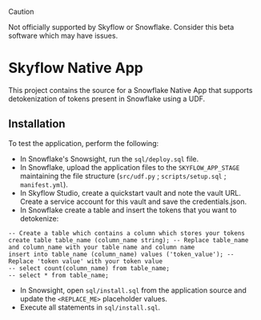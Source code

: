 > [!CAUTION]
> Not officially supported by Skyflow or Snowflake. Consider this beta software which may have issues.

# Skyflow Native App

This project contains the source for a Snowflake Native App that supports detokenization of tokens present in Snowflake using a UDF.

## Installation

To test the application, perform the following:

- In Snowflake's Snowsight, run the `sql/deploy.sql` file.
- In Snowflake, upload the application files to the `SKYFLOW_APP_STAGE` maintaining the file structure (`src/udf.py` ; `scripts/setup.sql` ; `manifest.yml`).
- In Skyflow Studio, create a quickstart vault and note the vault URL. Create a service account for this vault and save the credentials.json. 
- In Snowflake create a table and insert the tokens that you want to detokenize:
```
-- Create a table which contains a column which stores your tokens 
create table table_name (column_name string); -- Replace table_name and column_name with your table name and column name
insert into table_name (column_name) values ('token_value'); -- Replace 'token value' with your token value
-- select count(column_name) from table_name;
-- select * from table_name;
```
- In Snowsight, open `sql/install.sql` from the application source and update the `<REPLACE_ME>`
placeholder values.
- Execute all statements in `sql/install.sql`.
